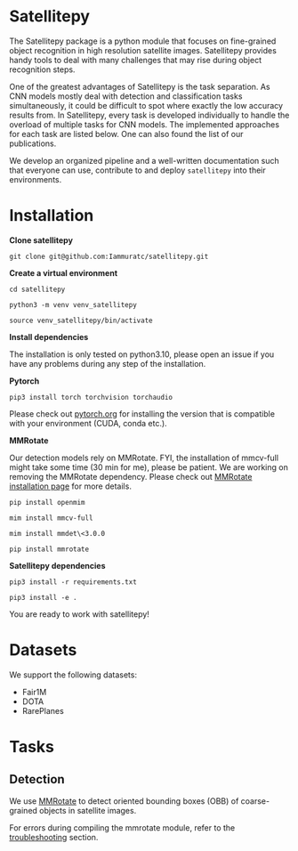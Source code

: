 # Satellitepy
The Satellitepy package is a python module that focuses on fine-grained object recognition in high resolution satellite images. Satellitepy provides handy tools to deal with many challenges that may rise during object recognition steps. 

One of the greatest advantages of Satellitepy is the task separation. As CNN models mostly deal with detection and classification tasks simultaneously, it could be difficult to spot where exactly the low accuracy results from. In Satellitepy, every task is developed individually to handle the overload of multiple tasks for CNN models. The implemented approaches for each task are listed below. One can also found the list of our publications.

We develop an organized pipeline and a well-written documentation such that everyone can use, contribute to and deploy `satellitepy` into their environments.

# Installation

**Clone satellitepy**

`git clone git@github.com:Iammuratc/satellitepy.git`

**Create a virtual environment**

`cd satellitepy`

`python3 -m venv venv_satellitepy`

`source venv_satellitepy/bin/activate`

**Install dependencies**

The installation is only tested on python3.10, please open an issue if you have any problems during any step of the installation.

**Pytorch**

`pip3 install torch torchvision torchaudio`

Please check out [pytorch.org](https://pytorch.org/) for installing the version that is compatible with your environment (CUDA, conda etc.).

**MMRotate**

Our detection models rely on MMRotate. FYI, the installation of mmcv-full might take some time (30 min for me), please be patient. We are working on removing the MMRotate dependency. Please check out [MMRotate installation page](https://mmrotate.readthedocs.io/en/latest/install.html) for more details.

`pip install openmim`

`mim install mmcv-full` 

`mim install mmdet\<3.0.0`

`pip install mmrotate`

**Satellitepy dependencies**

`pip3 install -r requirements.txt`

`pip3 install -e .`

You are ready to work with satellitepy!
# Datasets
We support the following datasets:

- Fair1M
- DOTA
- RarePlanes

# Tasks
## Detection
We use [MMRotate](https://github.com/open-mmlab/mmrotate) to detect oriented bounding boxes (OBB) of coarse-grained objects in satellite images. 

For errors during compiling the mmrotate module, refer to the [troubleshooting](docs/troubleshooting_mmrotate.md) section.

